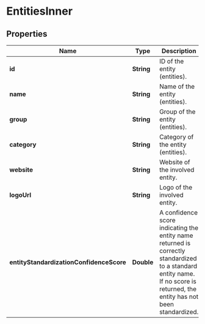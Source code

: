

# EntitiesInner


## Properties

| Name | Type | Description | Notes |
|------------ | ------------- | ------------- | -------------|
|**id** | **String** | ID of the entity (entities). |  [optional] |
|**name** | **String** | Name of the entity (entities). |  [optional] |
|**group** | **String** | Group of the entity (entities). |  [optional] |
|**category** | **String** | Category of the entity (entities). |  [optional] |
|**website** | **String** | Website of the involved entity. |  [optional] |
|**logoUrl** | **String** | Logo of the involved entity. |  [optional] |
|**entityStandardizationConfidenceScore** | **Double** | A confidence score indicating the entity name returned is correctly standardized to a standard entity name. If no score is returned, the entity has not been standardized. |  [optional] |




